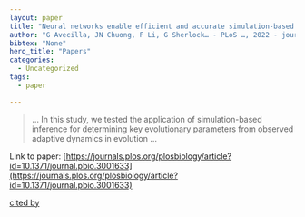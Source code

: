 ```yaml
---
layout: paper
title: "Neural networks enable efficient and accurate simulation-based inference of evolutionary parameters from adaptation dynamics"
author: "G Avecilla, JN Chuong, F Li, G Sherlock… - PLoS …, 2022 - journals.plos.org"
bibtex: "None"
hero_title: "Papers"
categories:
  - Uncategorized
tags:
  - paper

---
```

>… In this study, we tested the application of simulation-based inference for determining key evolutionary parameters from observed adaptive dynamics in evolution …

Link to paper: [https://journals.plos.org/plosbiology/article?id=10.1371/journal.pbio.3001633](https://journals.plos.org/plosbiology/article?id=10.1371/journal.pbio.3001633)

[cited by](https://scholar.google.com/scholar?cites=1187758372476626714&as_sdt=5,44&sciodt=0,44&hl=en&num=20)
